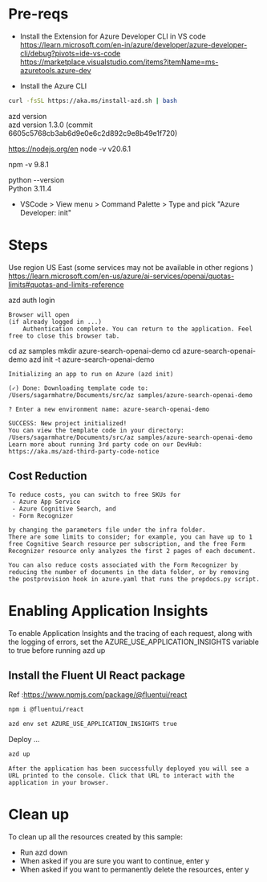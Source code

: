 # Pre-reqs

- Install the Extension for Azure Developer CLI in VS code 
https://learn.microsoft.com/en-in/azure/developer/azure-developer-cli/debug?pivots=ide-vs-code
https://marketplace.visualstudio.com/items?itemName=ms-azuretools.azure-dev

- Install the Azure CLI
```sh
curl -fsSL https://aka.ms/install-azd.sh | bash
```

azd version  
azd version 1.3.0 (commit 6605c5768cb3ab6d9e0e6c2d892c9e8b49e1f720)

https://nodejs.org/en
node -v
v20.6.1

npm -v
9.8.1



python --version                               
Python 3.11.4

- VSCode > View menu > Command Palette > Type and pick "Azure Developer: init"

# Steps

Use  region US East (some services may not be available in other regions )
https://learn.microsoft.com/en-us/azure/ai-services/openai/quotas-limits#quotas-and-limits-reference

azd auth login

    Browser will open 
    (if already logged in ...)
        Authentication complete. You can return to the application. Feel free to close this browser tab.


cd az samples
mkdir azure-search-openai-demo
cd azure-search-openai-demo
azd init -t azure-search-openai-demo

    Initializing an app to run on Azure (azd init)

    (✓) Done: Downloading template code to: /Users/sagarmhatre/Documents/src/az samples/azure-search-openai-demo

    ? Enter a new environment name: azure-search-openai-demo

    SUCCESS: New project initialized!
    You can view the template code in your directory: /Users/sagarmhatre/Documents/src/az samples/azure-search-openai-demo
    Learn more about running 3rd party code on our DevHub: https://aka.ms/azd-third-party-code-notice


## Cost Reduction

    To reduce costs, you can switch to free SKUs for 
     - Azure App Service
     - Azure Cognitive Search, and 
     - Form Recognizer 

    by changing the parameters file under the infra folder. 
    There are some limits to consider; for example, you can have up to 1 free Cognitive Search resource per subscription, and the free Form Recognizer resource only analyzes the first 2 pages of each document. 

    You can also reduce costs associated with the Form Recognizer by reducing the number of documents in the data folder, or by removing the postprovision hook in azure.yaml that runs the prepdocs.py script.

# Enabling Application Insights
To enable Application Insights and the tracing of each request, along with the logging of errors, set the AZURE_USE_APPLICATION_INSIGHTS variable to true before running azd up

## Install the Fluent UI React package
Ref :https://www.npmjs.com/package/@fluentui/react
```sh
npm i @fluentui/react
```

```sh
azd env set AZURE_USE_APPLICATION_INSIGHTS true
```
Deploy ...

```sh
azd up
```
    After the application has been successfully deployed you will see a URL printed to the console. Click that URL to interact with the application in your browser.



# Clean up
To clean up all the resources created by this sample:

 - Run azd down
 - When asked if you are sure you want to continue, enter y
 - When asked if you want to permanently delete the resources, enter y
